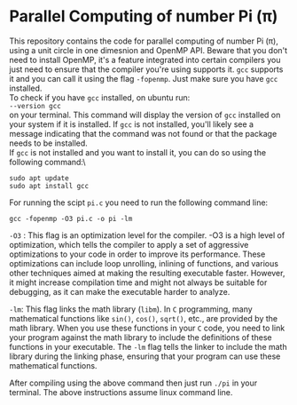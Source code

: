 # Parallel Computing of number Pi (π)
This repository contains the code for parallel computing of number Pi (π), using a unit circle in one dimesnion and OpenMP API. Beware that you don't need to install OpenMP, it's a feature integrated into certain compilers you just need to ensure that the compiler you're using supports it. `gcc` supports it and you can call it using the flag `-fopenmp`. Just make sure you have `gcc` installed.\
To check if you have `gcc` installed, on ubuntu run:\
`--version gcc` \
on your terminal. This command will display the version of `gcc` installed on your system if it is installed. If `gcc` is not installed, you'll likely see a message indicating that the command was not found or that the package needs to be installed.\
If `gcc` is not installed and you want to install it, you can do so using the following command:\
```
sudo apt update
sudo apt install gcc
```

For running the scipt `pi.c` you need to run the following command line:

```
gcc -fopenmp -O3 pi.c -o pi -lm
```
`-O3` : This flag is an optimization level for the compiler. -O3 is a high level of optimization, which tells the compiler to apply a set of aggressive optimizations to your code in order to improve its performance. These optimizations can include loop unrolling, inlining of functions, and various other techniques aimed at making the resulting executable faster. However, it might increase compilation time and might not always be suitable for debugging, as it can make the executable harder to analyze.

`-lm`: This flag links the math library (`libm`). In `C` programming, many mathematical functions like `sin()`, `cos()`, `sqrt()`, etc., are provided by the math library. When you use these functions in your `C` code, you need to link your program against the math library to include the definitions of these functions in your executable. The `-lm` flag tells the linker to include the math library during the linking phase, ensuring that your program can use these mathematical functions.

After compiling using the above command then just run `./pi` in your terminal. The above instructions assume linux command line.
